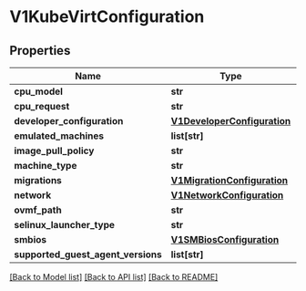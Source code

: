 # V1KubeVirtConfiguration

## Properties
Name | Type | Description | Notes
------------ | ------------- | ------------- | -------------
**cpu_model** | **str** |  | [optional] 
**cpu_request** | **str** |  | [optional] 
**developer_configuration** | [**V1DeveloperConfiguration**](V1DeveloperConfiguration.md) |  | [optional] 
**emulated_machines** | **list[str]** |  | [optional] 
**image_pull_policy** | **str** |  | [optional] 
**machine_type** | **str** |  | [optional] 
**migrations** | [**V1MigrationConfiguration**](V1MigrationConfiguration.md) |  | [optional] 
**network** | [**V1NetworkConfiguration**](V1NetworkConfiguration.md) |  | [optional] 
**ovmf_path** | **str** |  | [optional] 
**selinux_launcher_type** | **str** |  | [optional] 
**smbios** | [**V1SMBiosConfiguration**](V1SMBiosConfiguration.md) |  | [optional] 
**supported_guest_agent_versions** | **list[str]** |  | [optional] 

[[Back to Model list]](../README.md#documentation-for-models) [[Back to API list]](../README.md#documentation-for-api-endpoints) [[Back to README]](../README.md)


